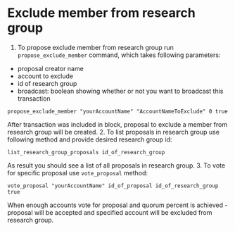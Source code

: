 # Exclude member from research group

1. To propose exclude member from research group run `propose_exclude_member` command, which takes following parameters:
- proposal creator name
- account to exclude
- id of research group
- broadcast: boolean showing whether or not you want to broadcast this transaction
```
propose_exclude_member "yourAccountName" "AccountNameToExclude" 0 true
```
After transaction was included in block, proposal to exclude a member from research group will be created.
2. To list proposals in research group use following method and provide desired research group id:
```
list_research_group_proposals id_of_research_group
```
As result you should see a list of all proposals in research group.
3. To vote for specific proposal use `vote_proposal` method:
```
vote_proposal "yourAccountName" id_of_proposal id_of_research_group true
```
When enough accounts vote for proposal and quorum percent is achieved - proposal will be accepted and specified account will be excluded from research group.

